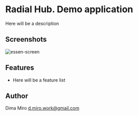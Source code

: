 # Radial Hub. Demo application
Here will be a description

## Screenshots
![essen-screen](https://user-images.githubusercontent.com/15017363/61711590-af373600-ad54-11e9-89f4-16ec6025f33a.png)

## Features
* Here will be a feature list

## Author
Dima Miro [d.miro.work@gmail.com](mailto:d.miro.work@gmail.com)
